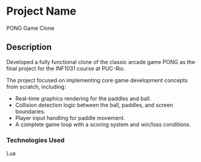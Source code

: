# Project Name
PONG Game Clone

## Description
Developed a fully functional clone of the classic arcade game PONG as the final project for the INF1031 course at PUC-Rio.

The project focused on implementing core game development concepts from scratch, including:
  - Real-time graphics rendering for the paddles and ball.
  - Collision detection logic between the ball, paddles, and screen boundaries.
  - Player input handling for paddle movement.
  - A complete game loop with a scoring system and win/loss conditions.

### Technologies Used
Lua

